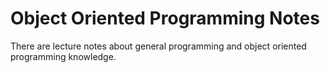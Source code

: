 # Object Oriented Programming Notes
There are lecture notes about general programming and object oriented programming knowledge.
